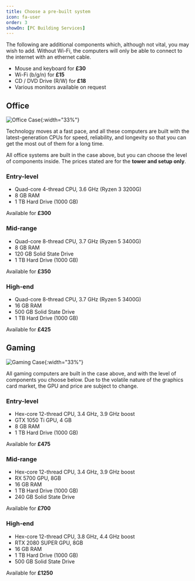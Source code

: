 ```yaml
---
title: Choose a pre-built system
icon: fa-user
order: 3
showOn: [PC Building Services]
---
```


The following are additional components which, although not vital, you may wish to add. Without Wi-Fi, the computers will only be able to connect to the internet with an ethernet cable.

 - Mouse and keyboard for **£30**
 - Wi-Fi (b/g/n) for **£15**
 - CD / DVD Drive (R/W) for **£18**
 - Various monitors available on request

## Office

![Office Case](./images/office.png){:width="33%"}

Technology moves at a fast pace, and all these computers are built with the latest-generation CPUs for speed, reliability, and longevity so that you can get the most out of them for a long time.

All office systems are built in the case above, but you can choose the level of components inside. The prices stated are for the **tower and setup only**.


### Entry-level

 - Quad-core 4-thread CPU, 3.6 GHz (Ryzen 3 3200G)
 - 8 GB RAM
 - 1 TB Hard Drive (1000 GB)

 Available for **£300**

### Mid-range

 - Quad-core 8-thread CPU, 3.7 GHz (Ryzen 5 3400G)
 - 8 GB RAM
 - 120 GB Solid State Drive
 - 1 TB Hard Drive (1000 GB)

 Available for **£350**

### High-end

 - Quad-core 8-thread CPU, 3.7 GHz (Ryzen 5 3400G)
 - 16 GB RAM
 - 500 GB Solid State Drive
 - 1 TB Hard Drive (1000 GB)

 Available for **£425**

## Gaming

![Gaming Case](./images/gaming.png){:width="33%"}

All gaming computers are built in the case above, and with the level of components you choose below. Due to the volatile nature of the graphics card market, the GPU and price are subject to change. 

### Entry-level

 - Hex-core 12-thread CPU, 3.4 GHz, 3.9 GHz boost
 - GTX 1050 Ti GPU, 4 GB
 - 8 GB RAM
 - 1 TB Hard Drive (1000 GB)

 Available for **£475**

### Mid-range

 - Hex-core 12-thread CPU, 3.4 GHz, 3.9 GHz boost
 - RX 5700 GPU, 8GB
 - 16 GB RAM
 - 1 TB Hard Drive (1000 GB)
 - 240 GB Solid State Drive

 Available for **£700**

### High-end

 - Hex-core 12-thread CPU, 3.8 GHz, 4.4 GHz boost
 - RTX 2080 SUPER GPU, 8GB
 - 16 GB RAM
 - 1 TB Hard Drive (1000 GB)
 - 500 GB Solid State Drive

 Available for **£1250**